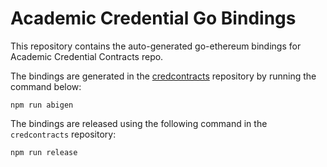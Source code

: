 # Academic Credential Go Bindings

This repository contains the auto-generated go-ethereum bindings for Academic Credential Contracts repo.

The bindings are generated in the [credcontracts](https://github.com/relab/credcontracts) repository by running the command below:

```
npm run abigen
```

The bindings are released using the following command in the `credcontracts` repository:

```
npm run release
```
